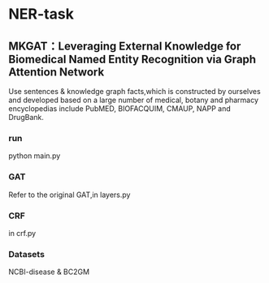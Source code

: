 # NER-task
## MKGAT：Leveraging External Knowledge for Biomedical Named Entity Recognition via Graph Attention Network
Use sentences & knowledge graph facts,which is constructed by ourselves and developed based on a large number of medical, botany and pharmacy encyclopedias include PubMED, BIOFACQUIM, CMAUP, NAPP and DrugBank.
### run
python main.py
### GAT
Refer to the original GAT,in layers.py
### CRF
in crf.py
### Datasets
NCBI-disease & BC2GM
